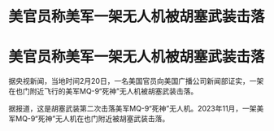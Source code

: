 # 美官员称美军一架无人机被胡塞武装击落

# 美官员称美军一架无人机被胡塞武装击落

据央视新闻，当地时间2月20日，一名美国官员向美国广播公司新闻部证实，一架在也门附近飞行的美军MQ-9“死神”无人机被胡塞武装击落。

据报道，这是胡塞武装第二次击落美军MQ-9“死神”无人机。2023年11月，一架美军MQ-9“死神”无人机在也门附近被胡塞武装击落。

